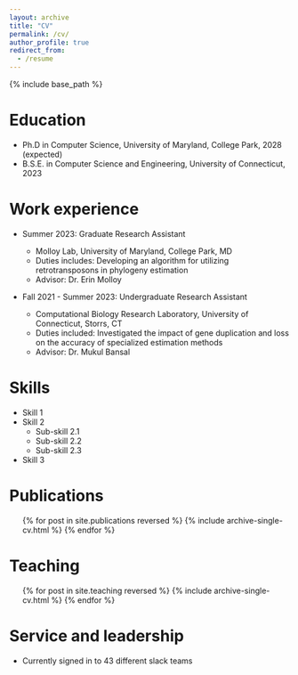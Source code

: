 ```yaml
---
layout: archive
title: "CV"
permalink: /cv/
author_profile: true
redirect_from:
  - /resume
---
```


{% include base_path %}

Education
======
* Ph.D in Computer Science, University of Maryland, College Park, 2028 (expected)
* B.S.E. in Computer Science and Engineering, University of Connecticut, 2023

Work experience
======
* Summer 2023: Graduate Research Assistant
  * Molloy Lab, University of Maryland, College Park, MD
  * Duties includes: Developing an algorithm for utilizing retrotransposons in phylogeny estimation
  * Advisor: Dr. Erin Molloy

* Fall 2021 - Summer 2023: Undergraduate Research Assistant
  * Computational Biology Research Laboratory, University of Connecticut, Storrs, CT
  * Duties included: Investigated the impact of gene duplication and loss on the accuracy of specialized estimation methods
  * Advisor: Dr. Mukul Bansal
  
Skills
======
* Skill 1
* Skill 2
  * Sub-skill 2.1
  * Sub-skill 2.2
  * Sub-skill 2.3
* Skill 3

Publications
======
  <ul>{% for post in site.publications reversed %}
    {% include archive-single-cv.html %}
  {% endfor %}</ul>
  
Teaching
======
  <ul>{% for post in site.teaching reversed %}
    {% include archive-single-cv.html %}
  {% endfor %}</ul>
  
Service and leadership
======
* Currently signed in to 43 different slack teams
